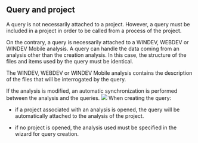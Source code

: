 


## Query and project
			



<a name="NOTE1"></a>
<a name="NOTE1_1"></a>
A query is not necessarily attached to a project. However, a query must be included in a project in order to be called from a process of the project.

On the contrary, a query is necessarily attached to a WINDEV, WEBDEV or WINDEV Mobile analysis. A query can handle the data coming from an analysis other than the creation analysis. In this case, the structure of the files and items used by the query must be identical.

The WINDEV, WEBDEV or WINDEV Mobile analysis contains the description of the files that will be interrogated by the query.

If the analysis is modified, an automatic synchronization is performed between the analysis and the queries.
![](https://doc.pcsoft.fr/en-US/images/image.awp?langid=3&name=Requete_et_projet.gif)
When creating the query:

- if a project associated with an analysis is opened, the query will be automatically attached to the analysis of the project.

- if no project is opened, the analysis used must be specified in the wizard for query creation.





